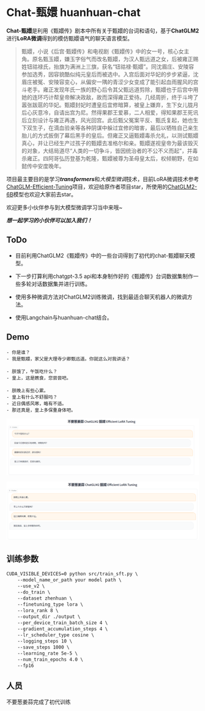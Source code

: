 # Chat-甄嬛 huanhuan-chat

**Chat-甄嬛**是利用《甄嬛传》剧本中所有关于甄嬛的台词和语句，基于**ChatGLM2**进行**LoRA微调**得到的模仿甄嬛语气的聊天语言模型。

> 甄嬛，小说《后宫·甄嬛传》和电视剧《甄嬛传》中的女一号，核心女主角。原名甄玉嬛，嫌玉字俗气而改名甄嬛，为汉人甄远道之女，后被雍正赐姓钮祜禄氏，抬旗为满洲上三旗，获名“钮祜禄·甄嬛”。同沈眉庄、安陵容参加选秀，因容貌酷似纯元皇后而被选中。入宫后面对华妃的步步紧逼，沈眉庄被冤、安陵容变心，从偏安一隅的青涩少女变成了能引起血雨腥风的宫斗老手。雍正发现年氏一族的野心后令其父甄远道剪除，甄嬛也于后宫中用她的连环巧计帮皇帝解决政敌，故而深得雍正爱待。几经周折，终于斗垮了嚣张跋扈的华妃。甄嬛封妃时遭皇后宜修暗算，被皇上嫌弃，生下女儿胧月后心灰意冷，自请出宫为尼。然得果郡王爱慕，二人相爱，得知果郡王死讯后立刻设计与雍正再遇，风光回宫。此后甄父冤案平反、甄氏复起，她也生下双生子，在滴血验亲等各种阴谋中躲过宜修的暗害，最后以牺牲自己亲生胎儿的方式扳倒了幕后黑手的皇后。但雍正又逼甄嬛毒杀允礼，以测试甄嬛真心，并让已经生产过孩子的甄嬛去准格尔和亲。甄嬛遂视皇帝为最该毁灭的对象，大结局道尽“人类的一切争斗，皆因统治者的不公不义而起”，并毒杀雍正。四阿哥弘历登基为乾隆，甄嬛被尊为圣母皇太后，权倾朝野，在如懿传中安度晚年。

项目最主要目的是学习***transformers***和*大模型微调*技术，目前LoRA微调技术参考[ChatGLM-Efficient-Tuning](https://github.com/hiyouga/ChatGLM-Efficient-Tuning)项目，欢迎给原作者项目star，所使用的[ChatGLM2-6B](https://github.com/THUDM/ChatGLM2-6B)模型也欢迎大家前去star。

欢迎更多小伙伴参与到大模型微调学习当中来哦~

***想一起学习的小伙伴可以加入我们！***

## ToDo

- 目前利用ChatGLM2《甄嬛传》中的一些台词得到了初代的chat-甄嬛聊天模型。

- 下一步打算利用chatgpt-3.5 api和本身制作好的《甄嬛传》台词数据集制作一些多轮对话数据集并进行训练。

- 使用多种微调方法对ChatGLM2训练微调，找到最适合聊天机器人的微调方法。

- 使用Langchain与huanhuan-chat结合。

## Demo

```
- 你是谁？
- 我是甄嬛，家父是大理寺少卿甄远道。你就这么对我讲话？

- 朕饿了，午饭吃什么？
- 皇上，这是瞧食，您尝尝吧。

- 朕晚上有些心累。
- 皇上有什么不舒服吗？
- 近日偶感风寒，略有不适。
- 那还真是，皇上多保重身体吧。
```

![](image/午饭吃什么.png)

![](image/晚上有些心累.png)

## 训练参数

```shell
CUDA_VISIBLE_DEVICES=0 python src/train_sft.py \
    --model_name_or_path your model path \
    --use_v2 \
    --do_train \
    --dataset zhenhuan \
    --finetuning_type lora \
    --lora_rank 8 \
    --output_dir ./output \
    --per_device_train_batch_size 4 \
    --gradient_accumulation_steps 4 \
    --lr_scheduler_type cosine \
    --logging_steps 10 \
    --save_steps 1000 \
    --learning_rate 5e-5 \
    --num_train_epochs 4.0 \
    --fp16
```

## 人员

不要葱姜蒜完成了初代训练

